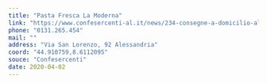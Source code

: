 ```yaml
---
title: "Pasta Fresca La Moderna"
link: "https://www.confesercenti-al.it/news/234-consegne-a-domicilio-alessandria-lista-aggiornata-al-26-marzo.html"
phone: "0131.265.454"
mail: ""
address: "Via San Lorenzo, 92 Alessandria"
coord: "44.910759,8.6112095"
souce: "Confesercenti"
date: 2020-04-02
---
```



